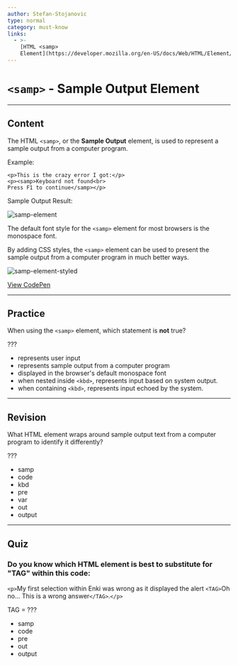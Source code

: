 ```yaml
---
author: Stefan-Stojanovic
type: normal
category: must-know
links:
  - >-
    [HTML <samp>
    Element](https://developer.mozilla.org/en-US/docs/Web/HTML/Element/samp){documentation}
---
```


# `<samp>` - Sample Output Element


---

## Content

The HTML `<samp>`, or the **Sample Output** element, is used to represent a sample output from a computer program.

Example:

```plain-text
<p>This is the crazy error I got:</p>
<p><samp>Keyboard not found<br>
Press F1 to continue</samp></p>
```

Sample Output Result:

![samp-element](https://img.enkipro.com/5dfbd25545cf6fab17a1fbef7ab50062.png)

The default font style for the `<samp>` element for most browsers is the monospace font.

By adding CSS styles, the `<samp>` element can be used to present the sample output from a computer program in much better ways.

![samp-element-styled](https://img.enkipro.com/d2ec92c8d3a7be6ac739a44ee6ef01fc.png)

[View CodePen](https://codepen.io/enkidevs/pen/BVqOJr)


---

## Practice

When using the `<samp>` element, which statement is **not** true?

???

- represents user input
- represents sample output from a computer program
- displayed in the browser's default monospace font
- when nested inside `<kbd>`, represents input based on system output.
- when containing `<kbd>`, represents input echoed by the system.


---

## Revision

What HTML element wraps around sample output text from a computer program to identify it differently?

???

- samp
- code
- kbd
- pre
- var
- out
- output


---

## Quiz

### Do you know which HTML element is best to substitute for "TAG" within this code:


`<p>`My first selection within Enki was wrong as it displayed the alert `<TAG>`Oh no... This is a wrong answer`</TAG>`.`</p>`

TAG = ???

- samp
- code
- pre
- out
- output
 
